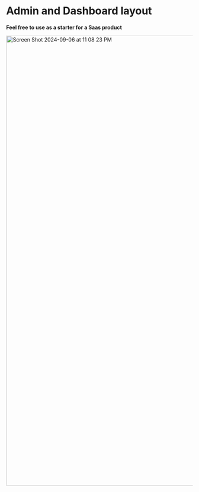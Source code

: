# Admin and Dashboard layout
**Feel free to use as a starter for a Saas product**

<img width="1213" alt="Screen Shot 2024-09-06 at 11 08 23 PM" src="https://github.com/user-attachments/assets/bc59df22-41b7-406b-a339-616ad10dc4e9">

